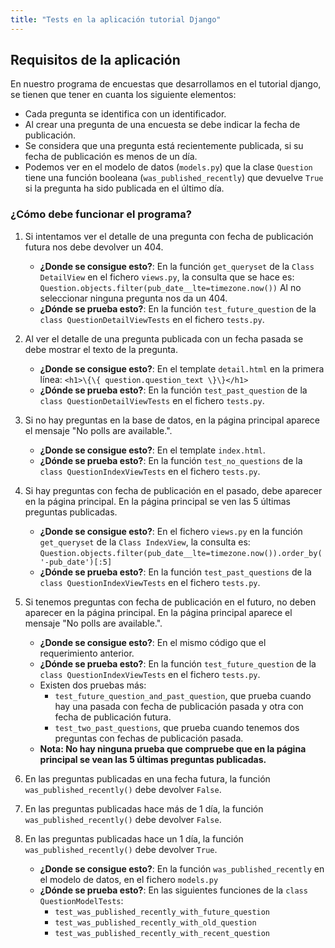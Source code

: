 ```yaml
---
title: "Tests en la aplicación tutorial Django"
---
```


## Requisitos de la aplicación

En nuestro programa de encuestas que desarrollamos en el tutorial django, se tienen que tener en cuanta los siguiente elementos:

* Cada pregunta se identifica con un identificador.
* Al crear una pregunta de una encuesta se debe indicar la fecha de publicación.
* Se considera que una pregunta está recientemente publicada, si su fecha de publicación es menos de un día.
* Podemos ver en el modelo de datos (`models.py`) que la clase `Question` tiene una función booleana (`was_published_recently`) que devuelve `True` si la pregunta ha sido publicada en el último día.


### ¿Cómo debe funcionar el programa?

1. Si intentamos ver el detalle de una pregunta con fecha de publicación futura  nos debe devolver un 404.

	* **¿Donde se consigue esto?**: En la función `get_queryset` de la `Class DetailView` en el fichero `views.py`, la consulta que se hace es:
			```
	    	Question.objects.filter(pub_date__lte=timezone.now())
	    	```
		Al no seleccionar ninguna pregunta nos da un 404.
	* **¿Dónde se prueba esto?**: En la función `test_future_question` de la `class QuestionDetailViewTests` en el fichero `tests.py`.

2. Al ver el detalle de una pregunta publicada con un fecha pasada se debe mostrar el texto de la pregunta.

	* **¿Donde se consigue esto?**: En el template `detail.html` en la primera línea:
			```
		    <h1>\{\{ question.question_text \}\}</h1>
		    ```
	* **¿Dónde se prueba esto?**: En la función `test_past_question` de la `class QuestionDetailViewTests` en el fichero `tests.py`.
	
3. Si no hay preguntas en la base de datos, en la página principal aparece el mensaje "No polls are available.". 

	* **¿Donde se consigue esto?**: En el template `index.html`.
	* **¿Dónde se prueba esto?**: En la función `test_no_questions` de la `class QuestionIndexViewTests` en el fichero `tests.py`.
	
4. Si hay preguntas con fecha de publicación en el pasado, debe aparecer en la página principal. En la página principal se ven las 5 últimas preguntas publicadas.

	* **¿Donde se consigue esto?**: En el fichero `views.py` en la función `get_queryset` de la `Class IndexView`, la consulta es:
			```
	     	Question.objects.filter(pub_date__lte=timezone.now()).order_by('-pub_date')[:5]
	     	```
	* **¿Dónde se prueba esto?**: En la función `test_past_questions` de la `class QuestionIndexViewTests` en el fichero `tests.py`.

5. Si tenemos preguntas con fecha de publicación en el futuro, no deben aparecer en la página principal. En la página principal aparece el mensaje "No polls are available.". 

	* **¿Donde se consigue esto?**: En el mismo código que el requerimiento anterior.
	* **¿Dónde se prueba esto?**: En la función `test_future_question` de la `class QuestionIndexViewTests` en el fichero `tests.py`. 
	* Existen dos pruebas más: 
		* `test_future_question_and_past_question`, que prueba cuando hay una pasada con fecha de publicación pasada y otra con fecha de publicación futura.
		* `test_two_past_questions`, que prueba cuando tenemos dos preguntas con fechas de publicación pasada.
	* **Nota: No hay ninguna prueba que compruebe que en la página principal se vean las 5 últimas preguntas publicadas.**

6. En las preguntas publicadas en una fecha futura, la función `was_published_recently()` debe devolver `False`.
7. En las preguntas publicadas hace más de 1 día, la función `was_published_recently()` debe devolver `False`.
8. En las preguntas publicadas hace un 1 día, la función `was_published_recently()` debe devolver `True`.

	* **¿Donde se consigue esto?**: En la función `was_published_recently` en el modelo de datos, en el fichero `models.py`
	* **¿Dónde se prueba esto?**: En las siguientes funciones de la `class QuestionModelTests`:
		* `test_was_published_recently_with_future_question`
		* `test_was_published_recently_with_old_question`
		* `test_was_published_recently_with_recent_question`
